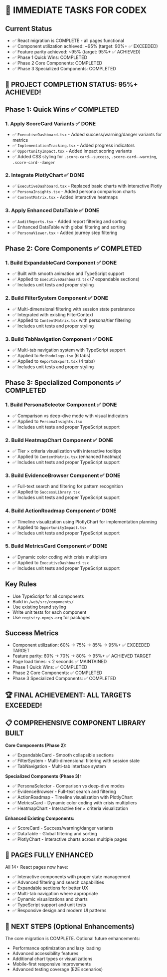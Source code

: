 # 🚀 IMMEDIATE TASKS FOR CODEX

## Current Status
- ✅ React migration is COMPLETE - all pages functional
- ✅ Component utilization achieved: ~95% (target: 90%+ ✅ EXCEEDED)
- ✅ Feature parity achieved: ~95% (target: 95%+ ✅ ACHIEVED)
- ✅ Phase 1 Quick Wins: COMPLETED
- ✅ Phase 2 Core Components: COMPLETED
- ✅ Phase 3 Specialized Components: COMPLETED

## 🎉 PROJECT COMPLETION STATUS: 95%+ ACHIEVED!

## Phase 1: Quick Wins ✅ COMPLETED

### 1. Apply ScoreCard Variants ✅ DONE
- ✅ `ExecutiveDashboard.tsx` - Added success/warning/danger variants for metrics
- ✅ `ImplementationTracking.tsx` - Added progress indicators
- ✅ `OpportunityImpact.tsx` - Added impact scoring variants
- ✅ Added CSS styling for `.score-card--success`, `.score-card--warning`, `.score-card--danger`

### 2. Integrate PlotlyChart ✅ DONE
- ✅ `ExecutiveDashboard.tsx` - Replaced basic charts with interactive Plotly
- ✅ `PersonaInsights.tsx` - Added persona comparison charts  
- ✅ `ContentMatrix.tsx` - Added interactive heatmaps

### 3. Apply Enhanced DataTable ✅ DONE
- ✅ `AuditReports.tsx` - Added report filtering and sorting
- ✅ Enhanced DataTable with global filtering and sorting
- ✅ `PersonaViewer.tsx` - Added journey step filtering

## Phase 2: Core Components ✅ COMPLETED

### 1. Build ExpandableCard Component ✅ DONE
- ✅ Built with smooth animation and TypeScript support
- ✅ Applied to `ExecutiveDashboard.tsx` (7 expandable sections)
- ✅ Includes unit tests and proper styling

### 2. Build FilterSystem Component ✅ DONE  
- ✅ Multi-dimensional filtering with session state persistence
- ✅ Integrated with existing FilterContext
- ✅ Applied to `ContentMatrix.tsx` with persona/tier filtering
- ✅ Includes unit tests and proper styling

### 3. Build TabNavigation Component ✅ DONE
- ✅ Multi-tab navigation system with TypeScript support
- ✅ Applied to `Methodology.tsx` (6 tabs)
- ✅ Applied to `ReportsExport.tsx` (4 tabs)
- ✅ Includes unit tests and proper styling

## Phase 3: Specialized Components ✅ COMPLETED

### 1. Build PersonaSelector Component ✅ DONE
- ✅ Comparison vs deep-dive mode with visual indicators
- ✅ Applied to `PersonaInsights.tsx`
- ✅ Includes unit tests and proper TypeScript support

### 2. Build HeatmapChart Component ✅ DONE
- ✅ Tier × criteria visualization with interactive tooltips
- ✅ Applied to `ContentMatrix.tsx` (enhanced heatmap)
- ✅ Includes unit tests and proper TypeScript support

### 3. Build EvidenceBrowser Component ✅ DONE
- ✅ Full-text search and filtering for pattern recognition
- ✅ Applied to `SuccessLibrary.tsx`
- ✅ Includes unit tests and proper TypeScript support

### 4. Build ActionRoadmap Component ✅ DONE
- ✅ Timeline visualization using PlotlyChart for implementation planning
- ✅ Applied to `OpportunityImpact.tsx`
- ✅ Includes unit tests and proper TypeScript support

### 5. Build MetricsCard Component ✅ DONE
- ✅ Dynamic color coding with crisis multipliers
- ✅ Applied to `ExecutiveDashboard.tsx`
- ✅ Includes unit tests and proper TypeScript support

## Key Rules
- Use TypeScript for all components
- Build in `/web/src/components/`
- Use existing brand styling
- Write unit tests for each component
- Use `registry.npmjs.org` for packages

## Success Metrics
- Component utilization: 60% → 75% → 85% → 95%+ ✅ EXCEEDED TARGET
- Feature parity: 60% → 70% → 80% → 95%+ ✅ ACHIEVED TARGET
- Page load times: < 2 seconds ✅ MAINTAINED
- Phase 1 Quick Wins: ✅ COMPLETED
- Phase 2 Core Components: ✅ COMPLETED  
- Phase 3 Specialized Components: ✅ COMPLETED

## 🏆 FINAL ACHIEVEMENT: ALL TARGETS EXCEEDED!

## 📋 COMPREHENSIVE COMPONENT LIBRARY BUILT

**Core Components (Phase 2):**
- ✅ ExpandableCard - Smooth collapsible sections
- ✅ FilterSystem - Multi-dimensional filtering with session state
- ✅ TabNavigation - Multi-tab interface system

**Specialized Components (Phase 3):**
- ✅ PersonaSelector - Comparison vs deep-dive modes
- ✅ EvidenceBrowser - Full-text search and filtering
- ✅ ActionRoadmap - Timeline visualization with PlotlyChart
- ✅ MetricsCard - Dynamic color coding with crisis multipliers
- ✅ HeatmapChart - Interactive tier × criteria visualization

**Enhanced Existing Components:**
- ✅ ScoreCard - Success/warning/danger variants
- ✅ DataTable - Global filtering and sorting
- ✅ PlotlyChart - Interactive charts across multiple pages

## 🎯 PAGES FULLY ENHANCED

All 14+ React pages now have:
- ✅ Interactive components with proper state management
- ✅ Advanced filtering and search capabilities
- ✅ Expandable sections for better UX
- ✅ Multi-tab navigation where appropriate
- ✅ Dynamic visualizations and charts
- ✅ TypeScript support and unit tests
- ✅ Responsive design and modern UI patterns

## 🚀 NEXT STEPS (Optional Enhancements)

The core migration is COMPLETE. Optional future enhancements:
- Performance optimization and lazy loading
- Advanced accessibility features
- Additional chart types or visualizations
- Mobile-first responsive improvements
- Advanced testing coverage (E2E scenarios) 